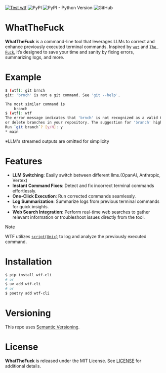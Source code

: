 [![Test wtf](https://github.com/Asugawara/WhatTheFuck/actions/workflows/run_test.yml/badge.svg)](https://github.com/Asugawara/WhatTheFuck/actions/workflows/run_test.yml)
![PyPI](https://img.shields.io/pypi/v/wtf-cli?color=green)
![PyPI - Python Version](https://img.shields.io/pypi/pyversions/wtf-cli)
![GitHub](https://img.shields.io/github/license/Asugawara/WhatTheFuck)

# WhatTheFuck

**WhatTheFuck** is a command-line tool that leverages LLMs to correct and enhance previously executed terminal commands. Inspired by [`wut`](https://github.com/shobrook/wut) and [`The Fuck`](https://github.com/nvbn/thefuck), it’s designed to save your time and sanity by fixing errors, summarizing logs, and more.

# Example
```bash
$ (wtf): git brnch
git: 'brnch' is not a git command. See 'git --help'.

The most similar command is
	branch
$ (wtf): wtf
The error message indicates that 'brnch' is not recognized as a valid Git command. The correct command is 'branch', which is likely what you intended to use to list, create,
or delete branches in your repository. The suggestion for 'branch' highlights this common typo. To avoid such errors, ensure command spelling is accurate.
Run `git branch`? [y/N]: y
* main
```
※LLM's streamed outputs are omitted for simplicity

# Features

- **LLM Switching**: Easily switch between different llms.(OpanAI, Anthropic, Vertex)
- **Instant Command Fixes**: Detect and fix incorrect terminal commands effortlessly.
- **One-Click Execution**: Run corrected commands seamlessly.
- **Log Summarization**: Summarize logs from previous terminal commands for quick insights.
- **Web Search Integration**: Perform real-time web searches to gather relevant information or troubleshoot issues directly from the tool.

> [!NOTE]
> WTF utilizes [`script(Unix)`](https://en.wikipedia.org/wiki/Script_(Unix)) to log and analyze the previously executed command.

# Installation
```bash
$ pip install wtf-cli
# or
$ uv add wtf-cli
# or
$ poetry add wtf-cli
```



# Versioning
This repo uses [Semantic Versioning](https://semver.org/).

# License
**WhatTheFuck** is released under the MIT License. See [LICENSE](/LICENSE) for additional details.
